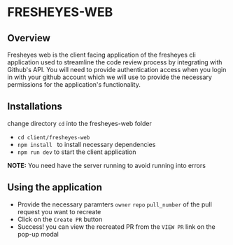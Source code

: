 # FRESHEYES-WEB

## Overview
Fresheyes web is the client facing application of the fresheyes cli application used to streamline the code review process by integrating with Github's API. You will need to provide authentication access when you login in with your github account which we will use to provide the necessary permissions for the application's functionality.

## Installations
change directory `cd` into the fresheyes-web folder

- `cd client/fresheyes-web` 
- `npm install ` to install necessary dependencies
- `npm run dev` to start the client application 

**NOTE:** You need have the server running to avoid running into errors

## Using the application
- Provide the necessary paramters `owner` `repo` `pull_number` of the pull request you want to recreate 
- Click on the `Create PR` button
- Success! you can view the recreated PR from the `VIEW PR` link on the pop-up modal